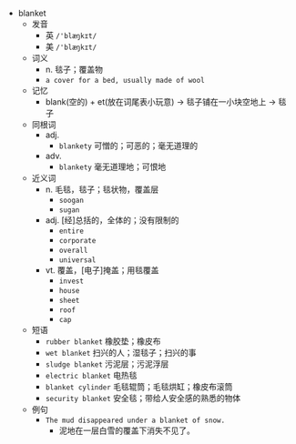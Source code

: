 - blanket
  - 发音
    - 英 `/'blæŋkɪt/`
    - 美 `/'blæŋkɪt/`
  - 词义
    - n. 毯子；覆盖物
    - `a cover for a bed, usually made of wool`
  - 记忆
    - blank(空的) + et(放在词尾表小玩意) → 毯子铺在一小块空地上 → 毯子
  - 同根词
    - adj.
      - `blankety` 可憎的；可恶的；毫无道理的
    - adv.
      - `blankety` 毫无道理地；可恨地
  - 近义词
    - n. 毛毯，毯子；毯状物，覆盖层
      - `soogan`
      - `sugan`
    - adj. [经]总括的，全体的；没有限制的
      - `entire`
      - `corporate`
      - `overall`
      - `universal`
    - vt. 覆盖，[电子]掩盖；用毯覆盖
      - `invest`
      - `house`
      - `sheet`
      - `roof`
      - `cap`
  - 短语
    - `rubber blanket` 橡胶垫；橡皮布 
    - `wet blanket` 扫兴的人；湿毯子；扫兴的事 
    - `sludge blanket` 污泥层；污泥浮层 
    - `electric blanket` 电热毯 
    - `blanket cylinder` 毛毯辊筒；毛毯烘缸；橡皮布滚筒 
    - `security blanket` 安全毯；带给人安全感的熟悉的物体 
  - 例句
    - `The mud disappeared under a blanket of snow.`
      - 泥地在一层白雪的覆盖下消失不见了。


